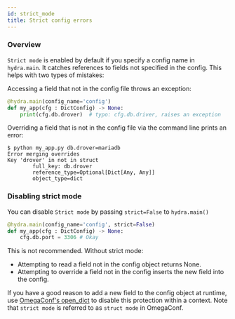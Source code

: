 ```yaml
---
id: strict_mode
title: Strict config errors
---
```


### Overview
`Strict mode` is enabled by default if you specify a config name in `hydra.main`.
It catches references to fields not specified in the config. This helps with two types of mistakes:

Accessing a field that not in the config file throws an exception:
```python {3}
@hydra.main(config_name='config')
def my_app(cfg : DictConfig) -> None:
    print(cfg.db.drover)  # typo: cfg.db.driver, raises an exception
```

Overriding a field that is not in the config file via the command line prints an error:
```text {1}
$ python my_app.py db.drover=mariadb
Error merging overrides
Key 'drover' in not in struct
        full_key: db.drover
        reference_type=Optional[Dict[Any, Any]]
        object_type=dict
```

### Disabling strict mode
You can disable `Strict mode` by passing `strict=False` to `hydra.main()` 
```python
@hydra.main(config_name='config', strict=False)
def my_app(cfg : DictConfig) -> None:
    cfg.db.port = 3306 # Okay
```

This is not recommended. Without strict mode:
 - Attempting to read a field not in the config object returns None.
- Attempting to override a field not in the config inserts the new field into the config.

If you have a good reason to add a new field to the config object at runtime, 
use <a class="external" href="https://omegaconf.readthedocs.io/en/latest/usage.html#struct-flag" target="_blank">OmegaConf's open_dict</a>
to disable this protection within a context.
Note that `strict mode` is referred to as `struct mode` in OmegaConf.

